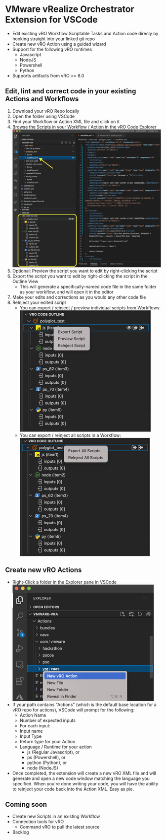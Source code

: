# VMware vRealize Orchestrator Extension for VSCode

- Edit existing vRO Workflow Scriptable Tasks and Action code direcly by hooking straight into your linked git repo
- Create new vRO Action using a guided wizard
- Support for the following vRO runtimes
    - Javascript
    - NodeJS
    - Powershell
    - Python
- Supports artifacts from vRO >= 8.0

## Edit, lint and correct code in your existing Actions and Workflows

1. Download your vRO Repo locally
2. Open the folder using VSCode
3. Find your Workflow or Action XML file and click on it 
4. Browse the Scripts in your Workflow / Action in the vRO Code Explorer
![](/screenshots/code-outline-view.png?raw=true "Use the Extension's vRO Code Outline View to see the scripted elements in your vRO Workflows and Actions")
5. Optional: Preview the script you want to edit by right-clicking the script
6. Export the script you want to edit by right-clicking the script in the Outline View
    - This will generate a specifically-named code file in the same folder as your workflow, and will open it in the editor
7. Make your edits and corrections as you would any other code file
8. ReInject your edited script
    - You can export / reinject / preview individual scripts from Workflows: 
![](/screenshots/script-item-view.png?raw=true "Export Individual Scripts from Workflows (or Actions)")
    -  You can export / reinject all scripts in a Workflow:
![](/screenshots/base-item-view.png?raw=true "Export All Scripts from Workflows (or Actions)")

## Create new vRO Actions

- Right-Click a folder in the Explorer pane in VSCode
![](/screenshots/new-action-view.png?raw=true "New Action Menu")
- If your path contains "Actions" (which is the default base location for a vRO repo for actions), VSCode will prompt for the following:
  - Action Name
  - Number of expected inputs
  -  For each input:
    - Input name
    - Input Type
  - Return type for your Action
  - Language / Runtime for your action
    - js (Regular Javascript), or
    - ps (Powershell), or
    - python (Python), or
    - node (NodeJS)
- Once completed, the extension will create a new vRO XML file and will generate and open a new code window matching the language you specified. When you're done writing your code, you will have the ability to reinject your code back into the Action XML. Easy as pie.

## Coming soon

- Create new Scripts in an existing Workflow
- Connection tools for vRO
    - Command vRO to pull the latest source
- Backlog
